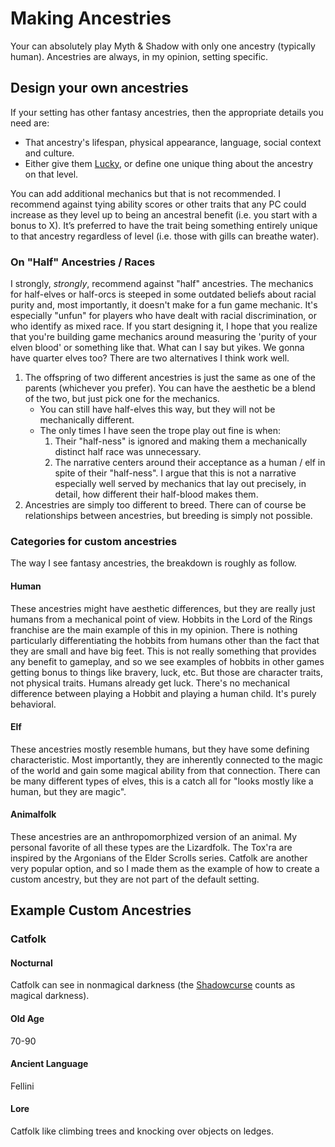 # Making Ancestries
Your can absolutely play Myth & Shadow with only one ancestry (typically human). Ancestries are always, in my opinion, setting specific.
## Design your own ancestries
If your setting has other fantasy ancestries, then the appropriate details you need are:

- That ancestry's lifespan, physical appearance, language, social context and culture.
- Either give them [Lucky](../Human.md#Lucky), or define one unique thing about the ancestry on that level.

You can add additional mechanics but that is not recommended. I recommend against tying ability scores or other traits that any PC could increase as they level up to being an ancestral benefit (i.e. you start with a bonus to X). It’s preferred to have the trait being something entirely unique to that ancestry regardless of level (i.e. those with gills can breathe water).
### On "Half" Ancestries / Races
I strongly, *strongly*, recommend against "half" ancestries. The mechanics for half-elves or half-orcs is steeped in some outdated beliefs about racial purity and, most importantly, it doesn't make for a fun game mechanic. It's especially "unfun" for players who have dealt with racial discrimination, or who identify as mixed race. If you start designing it, I hope that you realize that you're building game mechanics around measuring the 'purity of your elven blood' or something like that. What can I say but yikes. We gonna have quarter elves too? There are two alternatives I think work well.

1. The offspring of two different ancestries is just the same as one of the parents (whichever you prefer). You can have the aesthetic be a blend of the two, but just pick one for the mechanics.
	- You can still have half-elves this way, but they will not be mechanically different. 
	- The only times I have seen the trope play out fine is when:
		1. Their "half-ness" is ignored and making them a mechanically distinct half race was unnecessary.
		2. The narrative centers around their acceptance as a human / elf in spite of their "half-ness". I argue that this is not a narrative especially well served by mechanics that lay out precisely, in detail, how different their half-blood makes them.
1. Ancestries are simply too different to breed. There can of course be relationships between ancestries, but breeding is simply not possible.
### Categories for custom ancestries
The way I see fantasy ancestries, the breakdown is roughly as follow.
#### Human
These ancestries might have aesthetic differences, but they are really just humans from a mechanical point of view. Hobbits in the Lord of the Rings franchise are the main example of this in my opinion. There is nothing particularly differentiating the hobbits from humans other than the fact that they are small and have big feet. This is not really something that provides any benefit to gameplay, and so we see examples of hobbits in other games getting bonus to things like bravery, luck, etc. But those are character traits, not physical traits. Humans already get luck. There's no mechanical difference between playing a Hobbit and playing a human child. It's purely behavioral.
#### Elf
These ancestries mostly resemble humans, but they have some defining characteristic. Most importantly, they are inherently connected to the magic of the world and gain some magical ability from that connection. There can be many different types of elves, this is a catch all for "looks mostly like a human, but they are magic".
#### Animalfolk
These ancestries are an anthropomorphized version of an animal. My personal favorite of all these types are the Lizardfolk. The Tox'ra are inspired by the Argonians of the Elder Scrolls series. Catfolk are another very popular option, and so I made them as the example of how to create a custom ancestry, but they are not part of the default setting.
## Example Custom Ancestries

### Catfolk
#### Nocturnal
Catfolk can see in nonmagical darkness (the [Shadowcurse](../../../Hazards/Shadowcurse.md) counts as magical darkness).
#### Old Age
70-90
#### Ancient Language
Fellini
#### Lore
Catfolk like climbing trees and knocking over objects on ledges.
